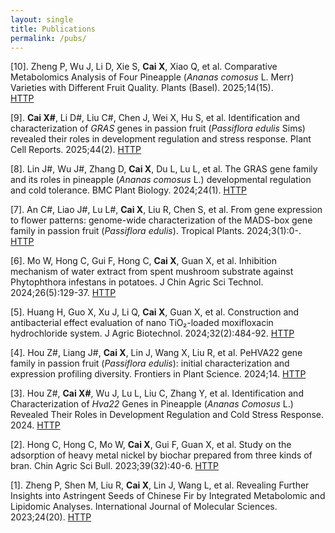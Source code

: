 ```yaml
---
layout: single
title: Publications
permalink: /pubs/
---
```


[10]. Zheng P, Wu J, Li D, Xie S, **Cai X**, Xiao Q, et al. Comparative Metabolomics Analysis of Four Pineapple (_Ananas comosus_ L. Merr) Varieties with Different Fruit Quality. Plants (Basel). 2025;14(15).  
   [HTTP](https://doi.org/10.3390/plants14152400)

[9]. **Cai X#**, Li D#, Liu C#, Chen J, Wei X, Hu S, et al. Identification and characterization of _GRAS_ genes in passion fruit (_Passiflora edulis_ Sims) revealed their roles in development regulation and stress response. Plant Cell Reports. 2025;44(2).
   [HTTP](https://doi.org/10.1007/s00299-025-03432-x)

[8]. Lin J#, Wu J#, Zhang D, **Cai X**, Du L, Lu L, et al. The GRAS gene family and its roles in pineapple (_Ananas comosus_ L.) developmental regulation and cold tolerance. BMC Plant Biology. 2024;24(1).
   [HTTP](https://doi.org/10.1186/s12870-024-05913-9)

[7]. An C#, Liao J#, Lu L#, **Cai X**, Liu R, Chen S, et al. From gene expression to flower patterns: genome-wide characterization of the MADS-box gene family in passion fruit (_Passiflora edulis_). Tropical Plants. 2024;3(1):0-.
   [HTTP](https://doi.org/10.48130/tp-0024-0004)

[6]. Mo W, Hong C, Gui F, Hong C, **Cai X**, Guan X, et al. Inhibition mechanism of water extract from spent mushroom substrate against Phytophthora infestans in potatoes. J Chin Agric Sci Technol. 2024;26(5):129-37.
   [HTTP](https://www.nkdb.net/CN/Y2024/V26/I5/129)

[5]. Huang H, Guo X, Xu J, Li Q, **Cai X**, Guan X, et al. Construction and antibacterial effect evaluation of nano TiO₂-loaded moxifloxacin hydrochloride system. J Agric Biotechnol. 2024;32(2):484-92.
   [HTTP](https://journal05.magtech.org.cn/Jwk_ny/EN/10.3969/j.issn.1674-7968.2024.02.019)

[4]. Hou Z#, Liang J#, **Cai X**, Lin J, Wang X, Liu R, et al. PeHVA22 gene family in passion fruit (_Passiflora edulis_): initial characterization and expression profiling diversity. Frontiers in Plant Science. 2024;14.
   [HTTP](https://doi.org/10.3389/fpls.2023.1279001)
   
[3]. Hou Z#, **Cai X#**, Wu J, Lu L, Liu C, Zhang Y, et al. Identification and Characterization of _Hva22_ Genes in Pineapple (_Ananas Comosus_ L.) Revealed Their Roles in Development Regulation and Cold Stress Response. 2024.
   [HTTP](https://doi.org/10.2139/ssrn.4966051)

[2]. Hong C, Hong C, Mo W, **Cai X**, Gui F, Guan X, et al. Study on the adsorption of heavy metal nickel by biochar prepared from three kinds of bran. Chin Agric Sci Bull. 2023;39(32):40-6. 
   [HTTP](https://doi.org/10.11924/j.issn.1000-6850.casb2023-0228)
   
[1]. Zheng P, Shen M, Liu R, **Cai X**, Lin J, Wang L, et al. Revealing Further Insights into Astringent Seeds of Chinese Fir by Integrated Metabolomic and Lipidomic Analyses. International Journal of Molecular Sciences. 2023;24(20).
   [HTTP](https://doi.org/10.3390/ijms242015103)
